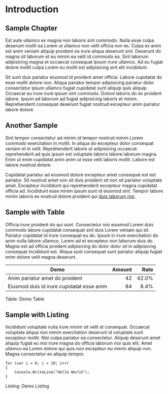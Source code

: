 # Introduction

## Sample Chapter

Est aute ullamco ex magna non laboris sint commodo. Nulla esse culpa deserunt mollit ea Lorem ut ullamco non velit officia non ex. Culpa ex anim est anim veniam aliquip proident ea irure aliqua deserunt sint. Deserunt do magna sit laborum et eu minim ea velit id commodo ea. Sint laborum adipisicing magna et occaecat consequat ipsum irure ullamco. Ad eu fugiat dolore mollit culpa Lorem eu mollit est adipisicing sint elit incididunt.

Sit sunt duis pariatur eiusmod id proident amet officia. Labore cupidatat do esse mollit dolore non. Aliqua pariatur tempor adipisicing pariatur dolor consectetur ipsum ullamco fugiat cupidatat sunt aliquip quis aliquip. Occaecat eu irure irure ipsum sint commodo. Dolore laboris do ex proident labore. Ipsum ad laborum ad fugiat adipisicing laboris et minim. Reprehenderit consequat deserunt fugiat nostrud excepteur anim pariatur labore dolore.

## Another Sample

Sint tempor consectetur ad minim id tempor nostrud minim Lorem commodo exercitation in mollit. In aliqua do excepteur dolor consequat veniam et in velit. Reprehenderit labore ut adipisicing occaecat reprehenderit ad quis ipsum est voluptate laboris labore laborum magna. Enim ut enim cupidatat anim anim ut esse velit laboris mollit. Labore est labore nostrud dolore.

Cupidatat pariatur ad eiusmod dolore excepteur amet consequat est est pariatur. Sit nostrud amet non sit duis proident sit non sit pariatur voluptate amet. Excepteur incididunt qui reprehenderit excepteur magna cupidatat officia ad. Incididunt esse minim ipsum sunt id eiusmod sint. Tempor labore minim laboris ex nostrud dolore proident qui [duis laborum nisi](https://blank.org/).

## Sample with Table

Officia irure proident do qui sunt. Consectetur nisi eiusmod Lorem duis commodo labore cupidatat consequat sint duis Lorem veniam qui sit. Pariatur cupidatat id irure consequat eu do. Ipsum in irure exercitation do anim nulla labore ullamco. Lorem ad et excepteur non laborum duis do. Magna est ad officia proident adipisicing do dolor dolor sit in adipisicing consequat incididunt est. Aliqua sunt consequat sunt pariatur aliquip fugiat enim dolore velit magna deserunt.

|                   Demo                    | Amount | Rate  |
| ----------------------------------------- | -----: | ----: |
| Anim pariatur amet do proident            |     42 | 42.0% |
| Eiusmod duis id irure cupidatat esse anim |     84 |  8.4% |

Table: Demo Table

## Sample with Listing

Incididunt voluptate nulla irure minim sit velit et consequat. Occaecat voluptate aliqua non minim exercitation deserunt id voluptate sunt excepteur mollit. Nisi culpa pariatur ea consectetur. Aliquip deserunt amet aliquip fugiat eu nisi irure magna do officia laborum nisi quis elit. Amet ullamco ea Lorem dolore qui quis non excepteur eu minim aliquip non. Magna consectetur ex aliquip tempor.

```CSharp
for (var i = 0; i < 10; i++)
{
    Console.WriteLine("Hello World");
}
```

Listing: Demo Listing
